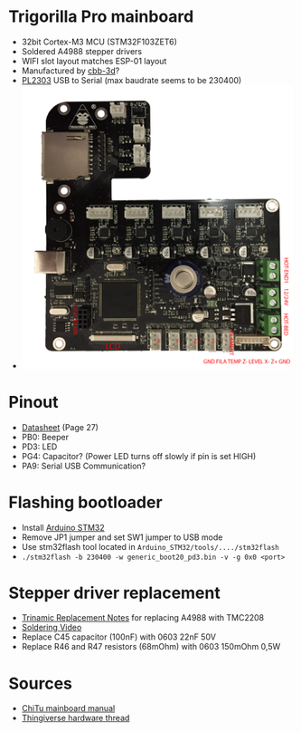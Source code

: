 # Trigorilla Pro mainboard

- 32bit Cortex-M3 MCU (STM32F103ZET6)
- Soldered A4988 stepper drivers
- WIFI slot layout matches ESP-01 layout
- Manufactured by [cbb-3d](http://www.cbd-3d.com/en/prod/fdm.shtml)?
- [PL2303](http://www.prolific.com.tw/US/ShowProduct.aspx?p_id=225&pcid=41) USB to Serial (max baudrate seems to be 230400)
- ![mainboard](trigorilla_pro.png)

# Pinout
- [Datasheet](https://www.st.com/resource/en/datasheet/cd00191185.pdf) (Page 27)
- PB0: Beeper
- PD3: LED
- PG4: Capacitor? (Power LED turns off slowly if pin is set HIGH)
- PA9: Serial USB Communication?

# Flashing bootloader
- Install [Arduino STM32](https://github.com/rogerclarkmelbourne/Arduino_STM32)
- Remove JP1 jumper and set SW1 jumper to USB mode
- Use stm32flash tool located in `Arduino_STM32/tools/..../stm32flash`
- `./stm32flash -b 230400 -w generic_boot20_pd3.bin -v -g 0x0 <port>`



# Stepper driver replacement
- [Trinamic Replacement Notes](https://www.trinamic.com/fileadmin/assets/Support/Appnotes/AN045-How_to_replace_Allegro_A4988_with_TMC2208_01.pdf) for replacing A4988 with TMC2208
- [Soldering Video](https://www.youtube.com/watch?v=ZgfgaxbQA6w)
- Replace C45 capacitor (100nF) with 0603 22nF 50V
- Replace R46 and R47 resistors (68mOhm) with 0603 150mOhm 0,5W

# Sources
- [ChiTu mainboard manual](http://www.chitucloud.com/chitudoc/read/compressed/ChiTu_FDM_manual%2FFDM_Chitu-V3.6-users-manual-%E8%8B%B1%E6%96%87%E8%AF%B4%E6%98%8E%E4%B9%A6.pdf)
- [Thingiverse hardware thread](https://www.thingiverse.com/groups/anycubic-i3-mega/forums/general/topic:26118)
